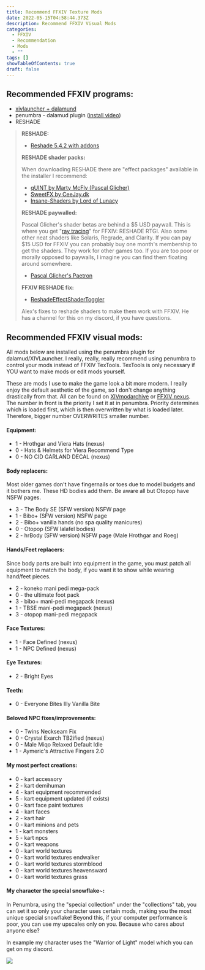 ```yaml
---
title: Recommend FFXIV Texture Mods
date: 2022-05-15T04:58:44.373Z
description: Recommend FFXIV Visual Mods
categories:
  - FFXIV
  - Recommendation
  - Mods
  - ""
tags: []
showTableOfContents: true
draft: false
---
```

## Recommended FFXIV programs:

* [xivlauncher + dalamund](https://github.com/goatcorp/FFXIVQuickLauncher)
* penumbra - dalamud plugin ([install video](https://www.youtube.com/watch?v=J6T-Ro-WOnM))
* RESHADE

> **RESHADE:**
>
> * [Reshade 5.4.2 with addons](https://reshade.me/downloads/ReShade_Setup_5.4.2_Addon.exe)
>
> **RESHADE shader packs:**
>
> When downloading RESHADE there are "effect packages" available in the installer I recommend:
>
> * [qUINT by Marty McFly (Pascal Glicher)](https://github.com/martymcmodding/qUINT)
> * [SweetFX by CeeJay.dk](https://github.com/CeeJayDK/SweetFX)
> * [Insane-Shaders by Lord of Lunacy](https://github.com/LordOfLunacy/Insane-Shaders)
>
> **RESHADE paywalled:**
>
> Pascal Glicher's shader betas are behind a $5 USD paywall. This is where you get "[ray tracing](https://www.youtube.com/watch?v=ZOPgXRZSvzQ)" for FFXIV: RESHADE RTGI. Also some other neat shaders like Solaris, Regrade, and Clarity. If you can pay $15 USD for FFXIV you can probably buy one month's membership to get the shaders. They work for other games too. If you are too poor or morally opposed to paywalls, I imagine you can find them floating around somewhere.
>
> * [Pascal Glicher's Paetron](https://www.patreon.com/mcflypg)
>
> **FFXIV RESHADE fix:**
>
> * [ReshadeEffectShaderToggler](https://github.com/4lex4nder/ReshadeEffectShaderToggler/releases)
>
> Alex's fixes to reshade shaders to make them work with FFXIV. He has a channel for this on my discord, if you have questions.

## Recommended FFXIV visual mods:

All mods below are installed using the penumbra plugin for dalamud/XIVLauncher. I really, really, really recommend using penumbra to control your mods instead of FFXIV TexTools. TexTools is only necessary if YOU want to make mods or edit mods yourself.

These are mods I use to make the game look a bit more modern. I really enjoy the default aesthetic of the game, so I don't change anything drastically from that. All can be found on [XIVmodarchive](https://www.xivmodarchive.com) or [FFXIV nexus](https://www.nexusmods.com/finalfantasy14).
The number in front is the priority I set it at in penumbra. Priority determines which is loaded first, which is then overwritten by what is loaded later. Therefore, bigger number OVERWRITES smaller number.

#### **Equipment:**

* 1 - Hrothgar and Viera Hats (nexus)
* 0 - Hats & Helmets for Viera Recommend Type
* 0 - NO CID GARLAND DECAL (nexus)

#### **Body replacers:**

Most older games don't have fingernails or toes due to model budgets and it bothers me. These HD bodies add them. Be aware all but Otopop have NSFW pages.

* 3 - The Body SE (SFW version) NSFW page
* 1 - Bibo+ (SFW version) NSFW page
* 2 - Bibo+ vanilla hands (no spa quality manicures)
* 0 - Otopop (SFW lalafel bodies) 
* 2 - hrBody (SFW version) NSFW page (Male Hrothgar and Roeg)

#### **Hands/Feet replacers:**

Since body parts are built into equipment in the game, you must patch all equipment to match the body, if you want it to show while wearing hand/feet pieces.

* 2 - koneko mani pedi mega-pack
* 0 - the ultimate foot pack
* 3 - bibo+ mani-pedi megapack (nexus)
* 1  - TBSE mani-pedi megapack (nexus)
* 3 - otopop mani-pedi megapack

#### **Face Textures:**

* 1 - Face Defined (nexus)
* 1 - NPC Defined (nexus)

#### **Eye Textures:**

* 2 - Bright Eyes

#### **Teeth:**

* 0 - Everyone Bites Illy Vanilla Bite

#### **Beloved NPC fixes/improvements:**

* 0 - Twins Neckseam Fix
* 0 - Crystal Exarch TB2ified (nexus)
* 0 - Male Miqo Relaxed Default Idle
* 1 - Aymeric's Attractive Fingers 2.0

#### **My most perfect creations:**

* 0 - kart accessory
* 2 - kart demihuman
* 4 - kart equipment recommended
* 5 - kart equipment updated (if exists)
* 0 - kart face paint textures
* 4 - kart faces
* 2 - kart hair
* 0 - kart minions and pets
* 1 - kart monsters
* 5 - kart npcs
* 0 - kart weapons
* 0 - kart world textures
* 0 - kart world textures endwalker
* 0 - kart world textures stormblood
* 0 - kart world textures heavensward
* 0 - kart world textures grass

#### My character the special snowflake~:

In Penumbra, using the "special collection" under the "collections" tab, you can set it so only your character uses certain mods, making you the most unique special snowflake! Beyond this, if your computer performance is poor, you can use my upscales only on you. Because who cares about anyone else?

In example my character uses the "Warrior of Light" model which you can get on my discord.

![](https://i.imgur.com/35Nd67B.png)